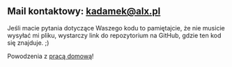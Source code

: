 ## Mail kontaktowy: kadamek@alx.pl
Jeśli macie pytania dotyczące Waszego kodu to pamiętajcie, że nie musicie wysyłać mi pliku, wystarczy link do repozytorium na GitHub, gdzie ten kod się znajduje. ;)

Powodzenia z [pracą domową](https://github.com/kadamekALX/cpp20221105/blob/master/praca_domowa_1.txt)!
